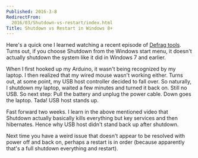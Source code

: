 ```yaml
---
Published: 2016-3-8
RedirectFrom:
  2016/03/Shutdown-vs-restart/index.html
Title: Shutdown vs Restart in Windows 8+
---
```


Here's a quick one I learned watching a recent episode of [Defrag tools](https://channel9.msdn.com/Shows/Defrag-Tools/Defrag-Tools-155-Boot-Performance). Turns out, if you choose Shutdown from the Windows start menu, it doesn't actually shutdown the system like it did in Windows 7 and earlier.

<!--more-->

When I first hooked up my Arduino, it wasn't being recognized by my laptop. I then realized that my wired mouse wasn't working either. Turns out, at some point, my USB host controller decided to fall over. So naturally, I shutdown my laptop, waited a few minutes and turned it back on. Still no USB. So next step: Pull the battery and unplug the power cable. Down goes the laptop. Tada! USB host stands up.

Fast forward two weeks. I learn in the above mentioned video that Shutdown actually basically kills everything but key services and then hibernates. Hence why USB host didn't stand back up after shutdown.

Next time you have a weird issue that doesn't appear to be resolved with power off and back on, perhaps a restart is in order (because apparently that's a full shutdown everything and restart).
